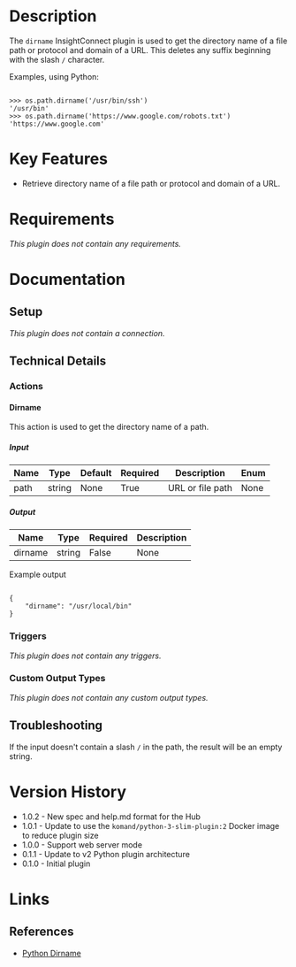 # Description

The `dirname` InsightConnect plugin is used to get the directory name of a file path or protocol and domain of a URL. This deletes any suffix beginning with the slash `/` character.

Examples, using Python:

```

>>> os.path.dirname('/usr/bin/ssh')
'/usr/bin'
>>> os.path.dirname('https://www.google.com/robots.txt')
'https://www.google.com'

```

# Key Features

* Retrieve directory name of a file path or protocol and domain of a URL.

# Requirements

_This plugin does not contain any requirements._

# Documentation

## Setup

_This plugin does not contain a connection._

## Technical Details

### Actions

#### Dirname

This action is used to get the directory name of a path.

##### Input

|Name|Type|Default|Required|Description|Enum|
|----|----|-------|--------|-----------|----|
|path|string|None|True|URL or file path|None|

##### Output

|Name|Type|Required|Description|
|----|----|--------|-----------|
|dirname|string|False|None|

Example output

```

{
    "dirname": "/usr/local/bin"
}

```

### Triggers

_This plugin does not contain any triggers._

### Custom Output Types

_This plugin does not contain any custom output types._

## Troubleshooting

If the input doesn't contain a slash `/` in the path, the result will be an empty string.

# Version History

* 1.0.2 - New spec and help.md format for the Hub
* 1.0.1 - Update to use the `komand/python-3-slim-plugin:2` Docker image to reduce plugin size
* 1.0.0 - Support web server mode
* 0.1.1 - Update to v2 Python plugin architecture
* 0.1.0 - Initial plugin

# Links

## References

* [Python Dirname](https://docs.python.org/2/library/os.path.html#os.path.dirname)

